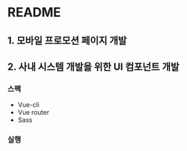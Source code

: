 # README

## 1. 모바일 프로모션 페이지 개발

## 2. 사내 시스템 개발을 위한 UI 컴포넌트 개발

### 스펙

* Vue-cli
* Vue router
* Sass

### 실행
